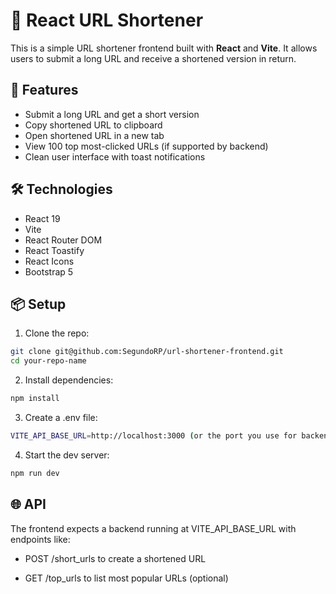 # 🔗 React URL Shortener

This is a simple URL shortener frontend built with **React** and **Vite**.
It allows users to submit a long URL and receive a shortened version in return.

## 🚀 Features

- Submit a long URL and get a short version
- Copy shortened URL to clipboard
- Open shortened URL in a new tab
- View 100 top most-clicked URLs (if supported by backend)
- Clean user interface with toast notifications

## 🛠️ Technologies

- React 19
- Vite
- React Router DOM
- React Toastify
- React Icons
- Bootstrap 5

## 📦 Setup

1. Clone the repo:
  ```bash
  git clone git@github.com:SegundoRP/url-shortener-frontend.git
  cd your-repo-name
  ```

2. Install dependencies:
  ```bash
  npm install
  ```

3. Create a .env file:
  ```bash
  VITE_API_BASE_URL=http://localhost:3000 (or the port you use for backend)
  ```

4. Start the dev server:
  ```bash
  npm run dev
  ```

## 🌐 API

The frontend expects a backend running at VITE_API_BASE_URL with endpoints like:

  - POST /short_urls to create a shortened URL

  - GET /top_urls to list most popular URLs (optional)
